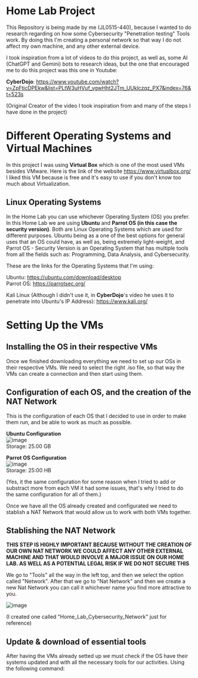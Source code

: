 # Home Lab Project
This Repository is being made by me (JL0515-440), because I wanted to do research regarding on how some Cybersecurity "Penetration testing" Tools work. By doing this I'm creating a personal network so that way I do not affect my own machine, and any other external device.

I took inspiration from a lot of videos to do this project, as well as, some AI (ChatGPT and Gemini) bots to research ideas, but the one that encouraged me to do this project was this one in Youtube: 

**CyberDojo**: https://www.youtube.com/watch?v=ZpFticDPEkw&list=PLtW3uHVuf_vgwHht2JTm_UUklczqz_PX7&index=76&t=523s

(Original Creator of the video I took inspiration from and many of the steps I have done in the project)

# Different Operating Systems and Virtual Machines
In this project I was using **Virtual Box** which is one of the most used VMs besides VMware. Here is the link of the website https://www.virtualbox.org/ I liked this VM because is free and it's easy to use if you don't know too much about Virtualization.

## Linux Operating Systems

In the Home Lab you can use whichever Operating System (OS) you prefer. In this Home Lab we are using **Ubuntu** and **Parrot OS (in this case the security version)**. Both are Linux Operating Systems which are used for different purposes. Ubuntu being as a one of the best options for general uses that an OS could have, as well as, being extremely light-weight, and Parrot OS - Security Version is an Operating System that has multiple tools from all the fields such as: Programming, Data Analysis, and Cybersecurity.

 These are the links for the Operating Systems that I'm using:

Ubuntu: https://ubuntu.com/download/desktop<br/>
Parrot OS: https://parrotsec.org/<br/>

Kali Linux (Although I didn't use it, in **CyberDojo**'s video he uses it to penetrate into Ubuntu's IP Address): https://www.kali.org/

# Setting Up the VMs

## Installing the OS in their respective VMs

Once we finished downloading everything we need to set up our OSs in their respective VMs. We need to select the right .iso file, so that way the VMs can create a connection and then start using them.

## Configuration of each OS, and the creation of the NAT Network

This is the configuration of each OS that I decided to use in order to make them run, and be able to work as much as possible. 

**Ubuntu Configuration**<br/>
![image](https://github.com/user-attachments/assets/ed29a510-d1df-4c25-921a-07906ad90b16)
<br/>
Storage: 25.00 GB<br/>

**Parrot OS Configuration**<br/>
![image](https://github.com/user-attachments/assets/ed29a510-d1df-4c25-921a-07906ad90b16)
<br/>
Storage: 25:00 HB<br/>

(Yes, it the same configuration for some reason when I tried to add or substract more from each VM it had some issues, that's why I tried to do the same configuration for all of them.)

Once we have all the OS already created and configurated we need to stablish a NAT Network that would allow us to work with both VMs together. 

## Stablishing the NAT Network

**THIS STEP IS HIGHLY IMPORTANT BECAUSE WITHOUT THE CREATION OF OUR OWN NAT NETWORK WE COULD AFFECT ANY OTHER EXTERNAL MACHINE AND THAT WOULD INVOLVE A MAJOR ISSUE ON OUR HOME LAB. AS WELL AS A POTENTIAL LEGAL RISK IF WE DO NOT SECURE THIS**

We go to "Tools" all the way in the left top, and then we select the option called "Network". After that we go to "Nat Network" and then we create a new Nat Network you can call it whichever name you find more attractive to you.

![image](https://github.com/user-attachments/assets/5a02f1cd-6204-42f6-8b31-bbb6f061ebb2)<br/>

(I created one called "Home_Lab_Cybersecurity_Network" just for reference)


## Update & download of essential tools

After having the VMs already setted up we must check if the OS have their systems updated and with all the necessary tools for our activities. Using the following command: 
 



